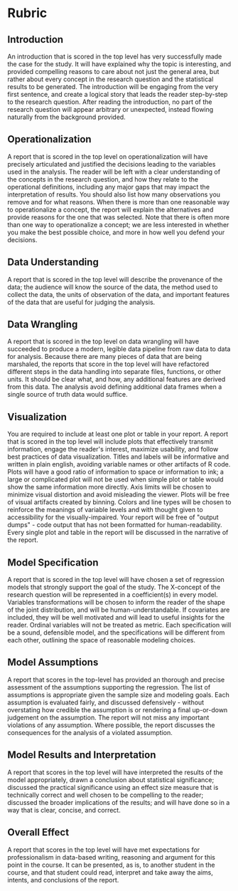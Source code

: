 # Rubric

## Introduction

An introduction that is scored in the top level has very successfully made the case for the study. It will have explained why the topic is interesting, and provided compelling reasons to care about not just the general area, but rather about every concept in the research question and the statistical results to be generated. The introduction will be engaging from the very first sentence, and create a logical story that leads the reader step-by-step to the research question. After reading the introduction, no part of the research question will appear arbitrary or unexpected, instead flowing naturally from the background provided.

## Operationalization

A report that is scored in the top level on operationalization will have precisely articulated and justified the decisions leading to the variables used in the analysis. The reader will be left with a clear understanding of the concepts in the research question, and how they relate to the operational definitions, including any major gaps that may impact the interpretation of results. You should also list how many observations you remove and for what reasons. When there is more than one reasonable way to operationalize a concept, the report will explain the alternatives and provide reasons for the one that was selected. Note that there is often more than one way to operationalize a concept; we are less interested in whether you make the best possible choice, and more in how well you defend your decisions.

## Data Understanding

A report that is scored in the top level will describe the provenance of the data; the audience will know the source of the data, the method used to collect the data, the units of observation of the data, and important features of the data that are useful for judging the analysis.

## Data Wrangling

A report that is scored in the top level on data wrangling will have succeeded to produce a modern, legible data pipeline from raw data to data for analysis. Because there are many pieces of data that are being marshaled, the reports that score in the top level will have refactored different steps in the data handling into separate files, functions, or other units. It should be clear what, and how, any additional features are derived from this data. The analysis avoid defining additional data frames when a single source of truth data would suffice. 

## Visualization

You are required to include at least one plot or table in your report.  A report that is scored in the top level will include plots that effectively transmit information, engage the reader's interest, maximize usability, and follow best practices of data visualization.  Titles and labels will be informative and written in plain english, avoiding variable names or other artifacts of R code.  Plots will have a good ratio of information to space or information to ink; a large or complicated plot will not be used when simple plot or table would show the same information more directly.  Axis limits will be chosen to minimize visual distortion and avoid misleading the viewer.  Plots will be free of visual artifacts created by binning.  Colors and line types will be chosen to reinforce the meanings of variable levels and with thought given to accessibility for the visually-impaired. Your report will be free of "output dumps" - code output that has not been formatted for human-readability. Every single plot and table in the report will be discussed in the narrative of the report.

## Model Specification

A report that is scored in the top level will have chosen a set of regression models that strongly support the goal of the study.  The X-concept of the research question will be represented in a coefficient(s) in every model.  Variables transformations will be chosen to inform the reader of the shape of the joint distribution, and will be human-understandable. If covariates are included, they will be well motivated and will lead to useful insights for the reader. Ordinal variables will not be treated as metric.  Each specification will be a sound, defensible model, and the specifications will be different from each other, outlining the space of reasonable modeling choices.

## Model Assumptions

A report that scores in the top-level has provided an thorough and precise assessment of the assumptions supporting the regression. The list of assumptions is appropriate given the sample size and modeling goals. Each assumption is evaluated fairly, and discussed defensively - without overstating how credible the assumption is or rendering a final up-or-down judgement on the assumption. The report will not miss any important violations of any assumption. Where possible, the report discusses the consequences for the analysis of a violated assumption.

## Model Results and Interpretation

A report that scores in the top level will have interpreted the results of the model appropriately, drawn a conclusion about statistical significance; discussed the practical significance using an effect size measure that is technically correct and well chosen to be compelling to the reader; discussed the broader implications of the results; and will have done so in a way that is clear, concise, and correct. 

## Overall Effect

A report that scores in the top level will have met expectations for professionalism in data-based writing, reasoning and argument for this point in the course. It can be presented, as is, to another student in the course, and that student could read, interpret and take away the aims, intents, and conclusions of the report. 